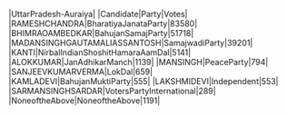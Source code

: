  
|UttarPradesh-Auraiya|
|Candidate|Party|Votes|
|RAMESHCHANDRA|BharatiyaJanataParty|83580|
|BHIMRAOAMBEDKAR|BahujanSamajParty|51718|
|MADANSINGHGAUTAMALIASSANTOSH|SamajwadiParty|39201|
|KANTI|NirbalIndianShoshitHamaraAamDal|5141|
|ALOKKUMAR|JanAdhikarManch|1139|
|MANSINGH|PeaceParty|794|
|SANJEEVKUMARVERMA|LokDal|659|
|KAMLADEVI|BahujanMuktiParty|555|
|LAKSHMIDEVI|Independent|553|
|SARMANSINGHSARDAR|VotersPartyInternational|289|
|NoneoftheAbove|NoneoftheAbove|1191|

